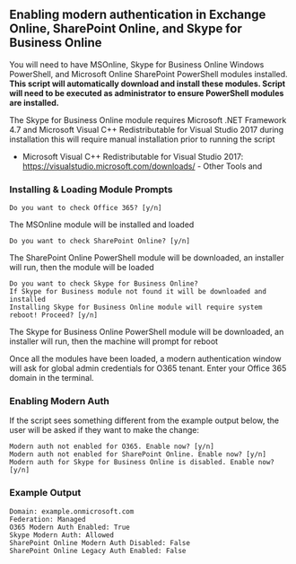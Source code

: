 ## Enabling modern authentication in Exchange Online, SharePoint Online, and Skype for Business Online

You will need to have MSOnline, Skype for Business Online Windows PowerShell, and Microsoft Online SharePoint PowerShell modules installed. **This script will automatically download and install these modules. Script will need to be executed as administrator to ensure PowerShell modules are installed.**

The Skype for Business Online module requires Microsoft .NET Framework 4.7 and Microsoft Visual C++ Redistributable for Visual Studio 2017 during installation this will require manual installation prior to running the script
- Microsoft Visual C++ Redistributable for Visual Studio 2017: https://visualstudio.microsoft.com/downloads/ - Other Tools and

### Installing & Loading Module Prompts

	Do you want to check Office 365? [y/n]
The MSOnline module will be installed and loaded
	
	Do you want to check SharePoint Online? [y/n]
The SharePoint Online PowerShell module will be downloaded, an installer will run, then the module will be loaded

	Do you want to check Skype for Business Online?
	If Skype for Business module not found it will be downloaded and installed
	Installing Skype for Business Online module will require system reboot! Proceed? [y/n]
The Skype for Business Online PowerShell module will be downloaded, an installer will run, then the machine will prompt for reboot

Once all the modules have been loaded, a modern authentication window will ask for global admin credentials for O365 tenant. Enter your Office 365 domain in the terminal.

### Enabling Modern Auth
If the script sees something different from the example output below, the user will be asked if they want to make the change:
	
	Modern auth not enabled for O365. Enable now? [y/n]
	Modern auth not enabled for SharePoint Online. Enable now? [y/n]
	Modern auth for Skype for Business Online is disabled. Enable now? [y/n]

### Example Output

	Domain: example.onmicrosoft.com
	Federation: Managed
	O365 Modern Auth Enabled: True
	Skype Modern Auth: Allowed
	SharePoint Online Modern Auth Disabled: False
	SharePoint Online Legacy Auth Enabled: False
